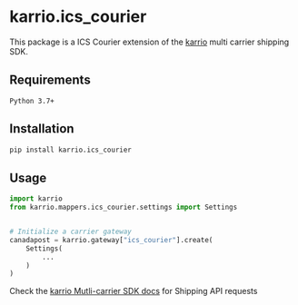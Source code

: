 # karrio.ics_courier

This package is a ICS Courier extension of the [karrio](https://pypi.org/project/karrio) multi carrier shipping SDK.

## Requirements

`Python 3.7+`

## Installation

```bash
pip install karrio.ics_courier
```

## Usage

```python
import karrio
from karrio.mappers.ics_courier.settings import Settings


# Initialize a carrier gateway
canadapost = karrio.gateway["ics_courier"].create(
    Settings(
        ...
    )
)
```

Check the [karrio Mutli-carrier SDK docs](https://docs.karrio.io) for Shipping API requests
